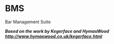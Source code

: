 BMS
===

Bar Management Suite

***Based on the work by Kegerface and HymasWood http://www.hymaswood.co.uk/kegerface.html***

